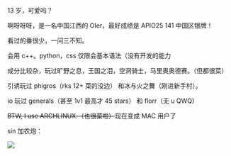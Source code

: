 13 岁，可爱吗？

啊呀呀呀，是一名中国江西的 OIer，最好成绩是 APIO25 141 中国区银牌！

看过的番很少，一问三不知。

会用 c++。python，css 仅限会基本语法（没有开发的能力

成分比较杂，玩过旷野之息，王国之泪，空洞骑士，马里奥奥德赛。（但都很菜）

引诱玩过 phigros（rks 12+ 菜的没边） 和冰与火之舞（刚进新手村）。

io 玩过 generals（甚至 1v1 最高才 45 stars） 和 florr（无 u QWQ)

~~BTW, I use ARCHLINUX.（也很菜啦）~~现在变成 MAC 用户了

sin 加农炮：

![](https://cdn.luogu.com.cn/upload/image_hosting/xftirqk2.png)
